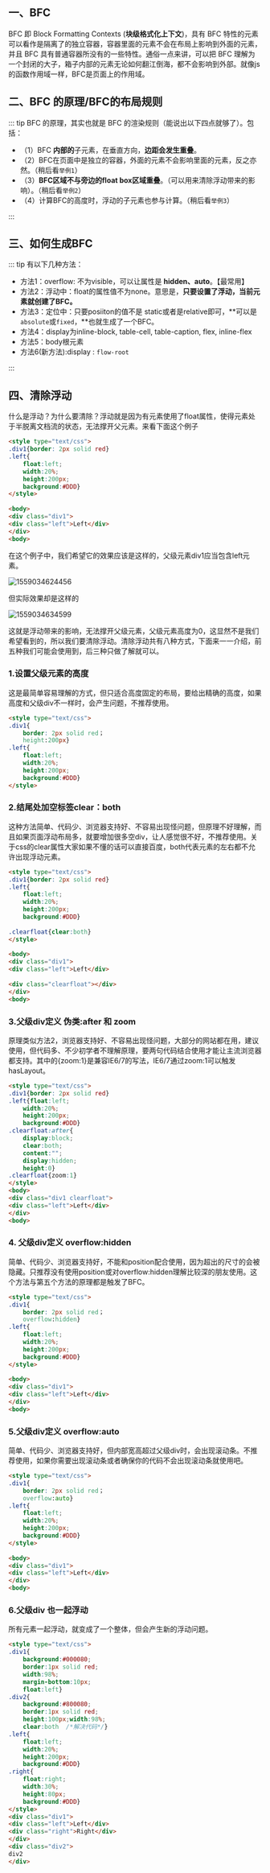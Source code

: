 ## 一、BFC

BFC 即 Block Formatting Contexts (**块级格式化上下文**)，具有 BFC 特性的元素可以看作是隔离了的独立容器，容器里面的元素不会在布局上影响到外面的元素，并且 BFC 具有普通容器所没有的一些特性。通俗一点来讲，可以把 BFC 理解为一个封闭的大子，箱子内部的元素无论如何翻江倒海，都不会影响到外部。就像js的函数作用域一样，BFC是页面上的作用域。

## 二、BFC 的原理/BFC的布局规则

::: tip BFC 的原理，其实也就是 BFC 的渲染规则（能说出以下四点就够了）。包括：

- （1）BFC **内部的**子元素，在垂直方向，**边距会发生重叠**。
- （2）BFC在页面中是独立的容器，外面的元素不会影响里面的元素，反之亦然。（稍后看`举例1`）
- （3）**BFC区域不与旁边的float box区域重叠**。（可以用来清除浮动带来的影响）。（稍后看`举例2`）
- （4）计算BFC的高度时，浮动的子元素也参与计算。（稍后看`举例3`）

:::

## 三、如何生成BFC

::: tip 有以下几种方法：

- 方法1：overflow: 不为visible，可以让属性是 **hidden、auto**。【最常用】
- 方法2：浮动中：float的属性值不为none。意思是，**只要设置了浮动，当前元素就创建了BFC。**
- 方法3：定位中：只要posiiton的值不是 static或者是relative即可，**可以是`absolute`或`fixed`，**也就生成了一个BFC。
- 方法4：display为inline-block, table-cell, table-caption, flex, inline-flex
- 方法5：body根元素
- 方法6(新方法):display : `flow-root` 

:::

## 四、清除浮动

什么是浮动？为什么要清除？浮动就是因为有元素使用了float属性，使得元素处于半脱离文档流的状态，无法撑开父元素。来看下面这个例子

```html
<style type="text/css">
.div1{border: 2px solid red}
.left{
    float:left;
    width:20%;
    height:200px;
    background:#DDD}
</style>
 
<body>
<div class="div1">
<div class="left">Left</div>
</div>
<body>	
```

在这个例子中，我们希望它的效果应该是这样的，父级元素div1应当包含left元素。

![1559034624456](../../.vuepress/public/1559034624456.png)

但实际效果却是这样的

![1559034634599](../../.vuepress/public/1559034634599.png)

这就是浮动带来的影响，无法撑开父级元素，父级元素高度为0，这显然不是我们希望看到的，所以我们要清除浮动。清除浮动共有八种方式，下面来一一介绍，前五种我们可能会使用到，后三种只做了解就可以。

### **1.设置父级元素的高度**

这是最简单容易理解的方式，但只适合高度固定的布局，要给出精确的高度，如果高度和父级div不一样时，会产生问题，不推荐使用。

```html
<style type="text/css">
.div1{
    border: 2px solid red；
    height:200px}
.left{
    float:left;
    width:20%;
    height:200px;
    background:#DDD}
</style>
```

### 2.结尾处加空标签clear：both

这种方法简单、代码少、浏览器支持好、不容易出现怪问题，但原理不好理解，而且如果页面浮动布局多，就要增加很多空div，让人感觉很不好，不推荐使用。关于css的clear属性大家如果不懂的话可以直接百度，both代表元素的左右都不允许出现浮动元素。

```html
<style type="text/css">
.div1{border: 2px solid red}
.left{
    float:left;
    width:20%;
    height:200px;
    background:#DDD}
 
.clearfloat{clear:both}
</style>
 
<body>
<div class="div1">
<div class="left">Left</div>
 
<div class="clearfloat"></div>
</div>
<body>
```

### 3.父级div定义 伪类:after 和 zoom

原理类似方法2，浏览器支持好、不容易出现怪问题，大部分的网站都在用，建议使用，但代码多、不少初学者不理解原理，要两句代码结合使用才能让主流浏览器都支持。其中的{zoom:1}是兼容IE6/7的写法，IE6/7通过zoom:1可以触发hasLayout。

```html
<style type="text/css">
.div1{border: 2px solid red}
.left{float:left;
    width:20%;
    height:200px;
    background:#DDD}
.clearfloat:after{
    display:block;
    clear:both;
    content:"";
    display:hidden;
    height:0}
.clearfloat{zoom:1}
</style>
<body>
<div class="div1 clearfloat">
<div class="left">Left</div>
</div>
<body>
```

### **4. 父级div定义 overflow:hidden**

简单、代码少、浏览器支持好，不能和position配合使用，因为超出的尺寸的会被隐藏。只推荐没有使用position或对overflow:hidden理解比较深的朋友使用。这个方法与第五个方法的原理都是触发了BFC。

```html
<style type="text/css">
.div1{
    border: 2px solid red；
    overflow:hidden}
.left{
    float:left;
    width:20%;
    height:200px;
    background:#DDD}
</style>
 
<body>
<div class="div1">
<div class="left">Left</div>
</div>
<body>
```

### **5.父级div定义 overflow:auto**

简单、代码少、浏览器支持好，但内部宽高超过父级div时，会出现滚动条。不推荐使用，如果你需要出现滚动条或者确保你的代码不会出现滚动条就使用吧。

```html
<style type="text/css">
.div1{
    border: 2px solid red；
    overflow:auto}
.left{
    float:left;
    width:20%;
    height:200px;
    background:#DDD}
</style>
 
<body>
<div class="div1">
<div class="left">Left</div>
</div>
<body>
```

### **6.父级div 也一起浮动**

所有元素一起浮动，就变成了一个整体，但会产生新的浮动问题。

```html
<style type="text/css">
.div1{
    background:#000080;
    border:1px solid red;
    width:98%;
    margin-bottom:10px;
    float:left}
.div2{
    background:#800080;
    border:1px solid red;
    height:100px;width:98%;
    clear:both  /*解决代码*/}
.left{
    float:left;
    width:20%;
    height:200px;
    background:#DDD}
.right{
    float:right;
    width:30%;
    height:80px;
    background:#DDD}
</style>
<div class="div1">
<div class="left">Left</div>
<div class="right">Right</div>
</div>
<div class="div2">
div2
</div>
```

